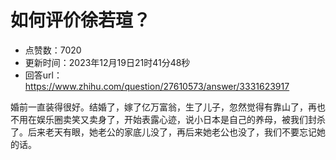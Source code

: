 # 如何评价徐若瑄？
- 点赞数：7020
- 更新时间：2023年12月19日21时41分48秒
- 回答url：https://www.zhihu.com/question/27610573/answer/3331623917
<body>
 <p data-pid="0zOnYLDp">婚前一直装得很好。结婚了，嫁了亿万富翁，生了儿子，忽然觉得有靠山了，再也不用在娱乐圈卖笑又卖身了，开始表露心迹，说小日本是自己的养母，被我们封杀了。后来老天有眼，她老公的家底儿没了，再后来她老公也没了，我们不要忘记她的话。</p>
</body>